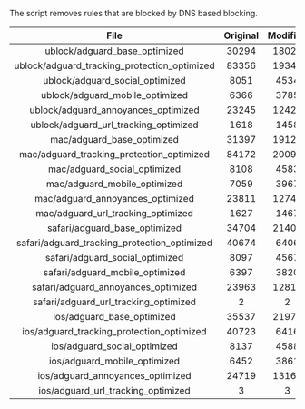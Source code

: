 The script removes rules that are blocked by DNS based blocking.


| File | Original | Modified |
|:----:|:-----:|:-----:|
| ublock/adguard_base_optimized | 30294 | 18020 |
| ublock/adguard_tracking_protection_optimized | 83356 | 19344 |
| ublock/adguard_social_optimized | 8051 | 4534 |
| ublock/adguard_mobile_optimized | 6366 | 3785 |
| ublock/adguard_annoyances_optimized | 23245 | 12424 |
| ublock/adguard_url_tracking_optimized | 1618 | 1458 |
| mac/adguard_base_optimized | 31397 | 19123 |
| mac/adguard_tracking_protection_optimized | 84172 | 20091 |
| mac/adguard_social_optimized | 8108 | 4583 |
| mac/adguard_mobile_optimized | 7059 | 3967 |
| mac/adguard_annoyances_optimized | 23811 | 12741 |
| mac/adguard_url_tracking_optimized | 1627 | 1467 |
| safari/adguard_base_optimized | 34704 | 21406 |
| safari/adguard_tracking_protection_optimized | 40674 | 6406 |
| safari/adguard_social_optimized | 8097 | 4567 |
| safari/adguard_mobile_optimized | 6397 | 3820 |
| safari/adguard_annoyances_optimized | 23963 | 12815 |
| safari/adguard_url_tracking_optimized | 2 | 2 |
| ios/adguard_base_optimized | 35537 | 21978 |
| ios/adguard_tracking_protection_optimized | 40723 | 6416 |
| ios/adguard_social_optimized | 8137 | 4588 |
| ios/adguard_mobile_optimized | 6452 | 3861 |
| ios/adguard_annoyances_optimized | 24719 | 13169 |
| ios/adguard_url_tracking_optimized | 3 | 3 |